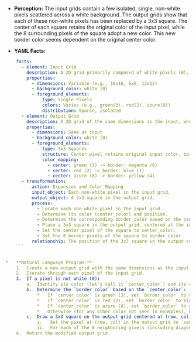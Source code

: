 *   **Perception:** The input grids contain a few isolated, single, non-white pixels scattered across a white background. The output grids show that each of these non-white pixels has been replaced by a 3x3 square. The center of each square retains the original color of the input pixel, while the 8 surrounding pixels of the square adopt a new color. This new border color seems dependent on the original center color.

*   **YAML Facts:**
    
```yaml
    facts:
      - element: Input Grid
        description: A 2D grid primarily composed of white pixels (0), with a few scattered single non-white pixels.
        properties:
          - dimensions: Variable (e.g., 16x16, 6x6, 12x12)
          - background_color: white (0)
          - foreground_elements:
              type: Single Pixels
              colors: Varies (e.g., green(3), red(2), azure(8))
              distribution: Sparse, isolated
      - element: Output Grid
        description: A 2D grid of the same dimensions as the input, where input non-white pixels are expanded into 3x3 squares.
        properties:
          - dimensions: Same as input
          - background_color: white (0)
          - foreground_elements:
              type: 3x3 Squares
              structure: Center pixel retains original input color, border pixels have a new color.
              color_mapping:
                - center: green (3) -> border: magenta (6)
                - center: red (2) -> border: blue (1)
                - center: azure (8) -> border: yellow (4)
      - transformation:
          action: Expansion and Color Mapping
          input_object: Each non-white pixel in the input grid.
          output_object: A 3x3 square in the output grid.
          process:
            - Locate each non-white pixel in the input grid.
            - Determine its color (center_color) and position.
            - Determine the corresponding border_color based on the center_color using the defined mapping.
            - Place a 3x3 square in the output grid, centered at the input pixel's position.
            - Set the center pixel of the square to center_color.
            - Set the 8 border pixels of the square to border_color.
          relationship: The position of the 3x3 square in the output corresponds to the position of the single non-white pixel in the input. The colors within the square are determined by the color of the original input pixel.
    ```


*   **Natural Language Program:**
    1.  Create a new output grid with the same dimensions as the input grid, initialized with white (0) pixels.
    2.  Iterate through each pixel of the input grid.
    3.  If a pixel is not white (0):
        a.  Identify its color (let's call it `center_color`) and its coordinates (row, col).
        b.  Determine the `border_color` based on the `center_color`:
            *   If `center_color` is green (3), set `border_color` to magenta (6).
            *   If `center_color` is red (2), set `border_color` to blue (1).
            *   If `center_color` is azure (8), set `border_color` to yellow (4).
            *   Otherwise (for any other color not seen in examples), keep the `border_color` undefined or handle as an edge case (e.g., default to white or the center color - based on examples, only these 3 mappings exist).
        c.  Draw a 3x3 square on the output grid centered at (row, col):
            i.   Set the pixel at (row, col) in the output grid to `center_color`.
            ii.  For each of the 8 neighboring pixels (including diagonals) around (row, col), if their coordinates are within the grid boundaries, set their color in the output grid to `border_color`.
    4.  Return the modified output grid.